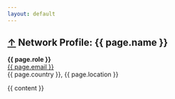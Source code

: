 ```yaml
---
layout: default
---
```


<article itemscope itemtype="http://schema.org/BlogPosting">
  <h1>
    <a href="/">&uarr;</a>
    Network Profile: {{ page.name }}
  </h1>
  <b><span class="subtitle">{{ page.role }}</span></b>
  <br>
  <a href="https://github.com/{{ page.github }}/">
    <span class="subtitle">{{ page.email }}</span>
  </a>
  <br>
  <span class="subtitle">{{ page.country }}, {{ page.location }}</span>

  {{ content }}


</article>
